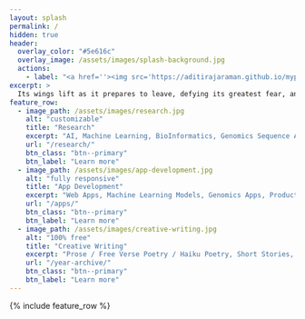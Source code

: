 ```yaml
---
layout: splash
permalink: /
hidden: true
header:
  overlay_color: "#5e616c"
  overlay_image: /assets/images/splash-background.jpg
  actions:
    - label: "<a href=''><img src='https://aditirajaraman.github.io/myportfolio/assets/images/scholastics.jpg' width='90' height='90' style='display:block;border:0;'></a>"
excerpt: >
  Its wings lift as it prepares to leave, defying its greatest fear, and taking flight over the ground.
feature_row:
  - image_path: /assets/images/research.jpg
    alt: "customizable"
    title: "Research"
    excerpt: "AI, Machine Learning, BioInformatics, Genomics Sequence Analysis,  Epigentics, Computational Chemistry, Capstone Projects, Case Studies"
    url: "/research/"
    btn_class: "btn--primary"
    btn_label: "Learn more"
  - image_path: /assets/images/app-development.jpg
    alt: "fully responsive"
    title: "App Development"
    excerpt: "Web Apps, Machine Learning Models, Genomics Apps, Productive Apps, Community apps. Apps built using Ruby, Markdown, CSS, Python, BioPython, C#, Jupyter"
    url: "/apps/"
    btn_class: "btn--primary"
    btn_label: "Learn more"
  - image_path: /assets/images/creative-writing.jpg
    alt: "100% free"
    title: "Creative Writing"
    excerpt: "Prose / Free Verse Poetry / Haiku Poetry, Short Stories, Science Fiction & Fantasy, Personal Essay & Memoir, Science Writing"
    url: "/year-archive/"
    btn_class: "btn--primary"
    btn_label: "Learn more"      
---
```


{% include feature_row %}
